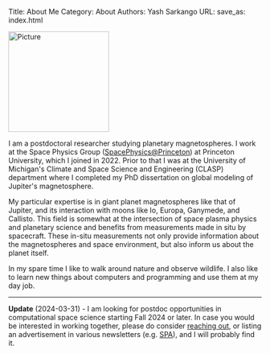 Title: About Me
Category: About
Authors: Yash Sarkango
URL: 
save_as: index.html


<img src="{static}../images/photo.JPG" alt="Picture" width="200"/>

I am a postdoctoral researcher studying planetary magnetospheres. I work at the Space Physics Group ([SpacePhysics@Princeton](https://spacephysics.princeton.edu/)) at Princeton University, which I joined in 2022. Prior to that I was at the University of Michigan's Climate and Space Science and Engineering (CLASP) department where I completed my PhD dissertation on global modeling of Jupiter's magnetosphere. 

My particular expertise is in giant planet magnetospheres like that of Jupiter, and its interaction with moons like Io, Europa, Ganymede, and Callisto. This field is somewhat at the intersection of space plasma physics and planetary science and benefits from measurements made in situ by spacecraft. These in-situ measurements not only provide information about the magnetospheres and space environment, but also inform us about the planet itself. 

In my spare time I like to walk around nature and observe wildlife. I also like to learn new things about computers and programming and use them at my day job.

---
**Update** (2024-03-31) - I am looking for postdoc opportunities in computational space science starting Fall 2024 or later. In case you would be interested in working together, please do consider [reaching out](mailto:sarkango@princeton.edu), or listing an advertisement in various newsletters (e.g. [SPA](http://lists.igpp.ucla.edu/mailman/listinfo/spa)), and I will probably find it. 